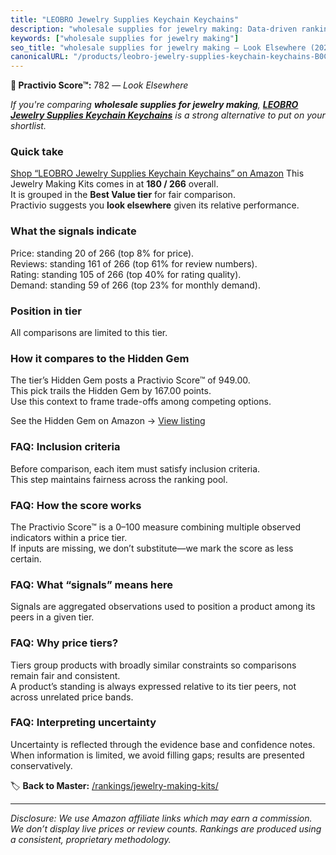 ```yaml
---
title: "LEOBRO Jewelry Supplies Keychain Keychains"
description: "wholesale supplies for jewelry making: Data-driven ranking using the Practivio Score™. Positioned by quality, value, demand, findability, momentum."
keywords: ["wholesale supplies for jewelry making"]
seo_title: "wholesale supplies for jewelry making — Look Elsewhere (2025)"
canonicalURL: "/products/leobro-jewelry-supplies-keychain-keychains-B0CNH75Q5P/"
---
```


**🚫 Practivio Score™:** 782 — _Look Elsewhere_


*If you're comparing **wholesale supplies for jewelry making**, **[LEOBRO Jewelry Supplies Keychain Keychains](https://www.amazon.com/dp/B0CNH75Q5P?tag=practivio-20)** is a strong alternative to put on your shortlist.*
### Quick take
[Shop “LEOBRO Jewelry Supplies Keychain Keychains” on Amazon](https://www.amazon.com/dp/B0CNH75Q5P?tag=practivio-20)
This Jewelry Making Kits comes in at **180 / 266** overall.  
It is grouped in the **Best Value tier** for fair comparison.  
Practivio suggests you **look elsewhere** given its relative performance.

### What the signals indicate
Price: standing 20 of 266 (top 8% for price).  
Reviews: standing 161 of 266 (top 61% for review numbers).  
Rating: standing 105 of 266 (top 40% for rating quality).  
Demand: standing 59 of 266 (top 23% for monthly demand).

### Position in tier
All comparisons are limited to this tier.

### How it compares to the Hidden Gem
The tier’s Hidden Gem posts a Practivio Score™ of 949.00.  
This pick trails the Hidden Gem by 167.00 points.  
Use this context to frame trade-offs among competing options.  

See the Hidden Gem on Amazon → [View listing](https://www.amazon.com/dp/B07DMMBY85?tag=practivio-20)

### FAQ: Inclusion criteria
Before comparison, each item must satisfy inclusion criteria.  
This step maintains fairness across the ranking pool.

### FAQ: How the score works
The Practivio Score™ is a 0–100 measure combining multiple observed indicators within a price tier.  
If inputs are missing, we don’t substitute—we mark the score as less certain.

### FAQ: What “signals” means here
Signals are aggregated observations used to position a product among its peers in a given tier.

### FAQ: Why price tiers?
Tiers group products with broadly similar constraints so comparisons remain fair and consistent.  
A product’s standing is always expressed relative to its tier peers, not across unrelated price bands.

### FAQ: Interpreting uncertainty
Uncertainty is reflected through the evidence base and confidence notes.  
When information is limited, we avoid filling gaps; results are presented conservatively.


🏷️ **Back to Master:** [/rankings/jewelry-making-kits/](/rankings/jewelry-making-kits/)

---
_Disclosure: We use Amazon affiliate links which may earn a commission. We don’t display live prices or review counts. Rankings are produced using a consistent, proprietary methodology._

